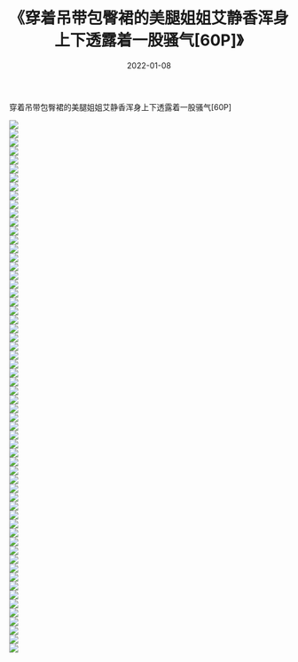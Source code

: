 ﻿---
layout: post
title:  《穿着吊带包臀裙的美腿姐姐艾静香浑身上下透露着一股骚气[60P]》
date:   2022-01-08
img: http://pic.660000.xyz/1:/性感/2022/穿着吊带包臀裙的美腿姐姐艾静香浑身上下透露着一股骚气[60P]/000.jpg
categories: [美女, 清纯, 唯美]
---

穿着吊带包臀裙的美腿姐姐艾静香浑身上下透露着一股骚气[60P]

  ![](http://pic.660000.xyz/1:/性感/2022/穿着吊带包臀裙的美腿姐姐艾静香浑身上下透露着一股骚气[60P]/001.jpg) <br> ![](http://pic.660000.xyz/1:/性感/2022/穿着吊带包臀裙的美腿姐姐艾静香浑身上下透露着一股骚气[60P]/002.jpg) <br> ![](http://pic.660000.xyz/1:/性感/2022/穿着吊带包臀裙的美腿姐姐艾静香浑身上下透露着一股骚气[60P]/003.jpg) <br> ![](http://pic.660000.xyz/1:/性感/2022/穿着吊带包臀裙的美腿姐姐艾静香浑身上下透露着一股骚气[60P]/004.jpg) <br> ![](http://pic.660000.xyz/1:/性感/2022/穿着吊带包臀裙的美腿姐姐艾静香浑身上下透露着一股骚气[60P]/005.jpg) <br> ![](http://pic.660000.xyz/1:/性感/2022/穿着吊带包臀裙的美腿姐姐艾静香浑身上下透露着一股骚气[60P]/006.jpg) <br> ![](http://pic.660000.xyz/1:/性感/2022/穿着吊带包臀裙的美腿姐姐艾静香浑身上下透露着一股骚气[60P]/007.jpg) <br> ![](http://pic.660000.xyz/1:/性感/2022/穿着吊带包臀裙的美腿姐姐艾静香浑身上下透露着一股骚气[60P]/008.jpg) <br> ![](http://pic.660000.xyz/1:/性感/2022/穿着吊带包臀裙的美腿姐姐艾静香浑身上下透露着一股骚气[60P]/009.jpg) <br> ![](http://pic.660000.xyz/1:/性感/2022/穿着吊带包臀裙的美腿姐姐艾静香浑身上下透露着一股骚气[60P]/010.jpg) <br> ![](http://pic.660000.xyz/1:/性感/2022/穿着吊带包臀裙的美腿姐姐艾静香浑身上下透露着一股骚气[60P]/011.jpg) <br> ![](http://pic.660000.xyz/1:/性感/2022/穿着吊带包臀裙的美腿姐姐艾静香浑身上下透露着一股骚气[60P]/012.jpg) <br> ![](http://pic.660000.xyz/1:/性感/2022/穿着吊带包臀裙的美腿姐姐艾静香浑身上下透露着一股骚气[60P]/013.jpg) <br> ![](http://pic.660000.xyz/1:/性感/2022/穿着吊带包臀裙的美腿姐姐艾静香浑身上下透露着一股骚气[60P]/014.jpg) <br> ![](http://pic.660000.xyz/1:/性感/2022/穿着吊带包臀裙的美腿姐姐艾静香浑身上下透露着一股骚气[60P]/015.jpg) <br> ![](http://pic.660000.xyz/1:/性感/2022/穿着吊带包臀裙的美腿姐姐艾静香浑身上下透露着一股骚气[60P]/016.jpg) <br> ![](http://pic.660000.xyz/1:/性感/2022/穿着吊带包臀裙的美腿姐姐艾静香浑身上下透露着一股骚气[60P]/017.jpg) <br> ![](http://pic.660000.xyz/1:/性感/2022/穿着吊带包臀裙的美腿姐姐艾静香浑身上下透露着一股骚气[60P]/018.jpg) <br> ![](http://pic.660000.xyz/1:/性感/2022/穿着吊带包臀裙的美腿姐姐艾静香浑身上下透露着一股骚气[60P]/019.jpg) <br> ![](http://pic.660000.xyz/1:/性感/2022/穿着吊带包臀裙的美腿姐姐艾静香浑身上下透露着一股骚气[60P]/020.jpg) <br> ![](http://pic.660000.xyz/1:/性感/2022/穿着吊带包臀裙的美腿姐姐艾静香浑身上下透露着一股骚气[60P]/021.jpg) <br> ![](http://pic.660000.xyz/1:/性感/2022/穿着吊带包臀裙的美腿姐姐艾静香浑身上下透露着一股骚气[60P]/022.jpg) <br> ![](http://pic.660000.xyz/1:/性感/2022/穿着吊带包臀裙的美腿姐姐艾静香浑身上下透露着一股骚气[60P]/023.jpg) <br> ![](http://pic.660000.xyz/1:/性感/2022/穿着吊带包臀裙的美腿姐姐艾静香浑身上下透露着一股骚气[60P]/024.jpg) <br> ![](http://pic.660000.xyz/1:/性感/2022/穿着吊带包臀裙的美腿姐姐艾静香浑身上下透露着一股骚气[60P]/025.jpg) <br> ![](http://pic.660000.xyz/1:/性感/2022/穿着吊带包臀裙的美腿姐姐艾静香浑身上下透露着一股骚气[60P]/026.jpg) <br> ![](http://pic.660000.xyz/1:/性感/2022/穿着吊带包臀裙的美腿姐姐艾静香浑身上下透露着一股骚气[60P]/027.jpg) <br> ![](http://pic.660000.xyz/1:/性感/2022/穿着吊带包臀裙的美腿姐姐艾静香浑身上下透露着一股骚气[60P]/028.jpg) <br> ![](http://pic.660000.xyz/1:/性感/2022/穿着吊带包臀裙的美腿姐姐艾静香浑身上下透露着一股骚气[60P]/029.jpg) <br> ![](http://pic.660000.xyz/1:/性感/2022/穿着吊带包臀裙的美腿姐姐艾静香浑身上下透露着一股骚气[60P]/030.jpg) <br> ![](http://pic.660000.xyz/1:/性感/2022/穿着吊带包臀裙的美腿姐姐艾静香浑身上下透露着一股骚气[60P]/031.jpg) <br> ![](http://pic.660000.xyz/1:/性感/2022/穿着吊带包臀裙的美腿姐姐艾静香浑身上下透露着一股骚气[60P]/032.jpg) <br> ![](http://pic.660000.xyz/1:/性感/2022/穿着吊带包臀裙的美腿姐姐艾静香浑身上下透露着一股骚气[60P]/033.jpg) <br> ![](http://pic.660000.xyz/1:/性感/2022/穿着吊带包臀裙的美腿姐姐艾静香浑身上下透露着一股骚气[60P]/034.jpg) <br> ![](http://pic.660000.xyz/1:/性感/2022/穿着吊带包臀裙的美腿姐姐艾静香浑身上下透露着一股骚气[60P]/035.jpg) <br> ![](http://pic.660000.xyz/1:/性感/2022/穿着吊带包臀裙的美腿姐姐艾静香浑身上下透露着一股骚气[60P]/036.jpg) <br> ![](http://pic.660000.xyz/1:/性感/2022/穿着吊带包臀裙的美腿姐姐艾静香浑身上下透露着一股骚气[60P]/037.jpg) <br> ![](http://pic.660000.xyz/1:/性感/2022/穿着吊带包臀裙的美腿姐姐艾静香浑身上下透露着一股骚气[60P]/038.jpg) <br> ![](http://pic.660000.xyz/1:/性感/2022/穿着吊带包臀裙的美腿姐姐艾静香浑身上下透露着一股骚气[60P]/039.jpg) <br> ![](http://pic.660000.xyz/1:/性感/2022/穿着吊带包臀裙的美腿姐姐艾静香浑身上下透露着一股骚气[60P]/040.jpg) <br> ![](http://pic.660000.xyz/1:/性感/2022/穿着吊带包臀裙的美腿姐姐艾静香浑身上下透露着一股骚气[60P]/041.jpg) <br> ![](http://pic.660000.xyz/1:/性感/2022/穿着吊带包臀裙的美腿姐姐艾静香浑身上下透露着一股骚气[60P]/042.jpg) <br> ![](http://pic.660000.xyz/1:/性感/2022/穿着吊带包臀裙的美腿姐姐艾静香浑身上下透露着一股骚气[60P]/043.jpg) <br> ![](http://pic.660000.xyz/1:/性感/2022/穿着吊带包臀裙的美腿姐姐艾静香浑身上下透露着一股骚气[60P]/044.jpg) <br> ![](http://pic.660000.xyz/1:/性感/2022/穿着吊带包臀裙的美腿姐姐艾静香浑身上下透露着一股骚气[60P]/045.jpg) <br> ![](http://pic.660000.xyz/1:/性感/2022/穿着吊带包臀裙的美腿姐姐艾静香浑身上下透露着一股骚气[60P]/046.jpg) <br> ![](http://pic.660000.xyz/1:/性感/2022/穿着吊带包臀裙的美腿姐姐艾静香浑身上下透露着一股骚气[60P]/047.jpg) <br> ![](http://pic.660000.xyz/1:/性感/2022/穿着吊带包臀裙的美腿姐姐艾静香浑身上下透露着一股骚气[60P]/048.jpg) <br> ![](http://pic.660000.xyz/1:/性感/2022/穿着吊带包臀裙的美腿姐姐艾静香浑身上下透露着一股骚气[60P]/049.jpg) <br> ![](http://pic.660000.xyz/1:/性感/2022/穿着吊带包臀裙的美腿姐姐艾静香浑身上下透露着一股骚气[60P]/050.jpg) <br> ![](http://pic.660000.xyz/1:/性感/2022/穿着吊带包臀裙的美腿姐姐艾静香浑身上下透露着一股骚气[60P]/051.jpg) <br> ![](http://pic.660000.xyz/1:/性感/2022/穿着吊带包臀裙的美腿姐姐艾静香浑身上下透露着一股骚气[60P]/052.jpg) <br> ![](http://pic.660000.xyz/1:/性感/2022/穿着吊带包臀裙的美腿姐姐艾静香浑身上下透露着一股骚气[60P]/053.jpg) <br> ![](http://pic.660000.xyz/1:/性感/2022/穿着吊带包臀裙的美腿姐姐艾静香浑身上下透露着一股骚气[60P]/054.jpg) <br> ![](http://pic.660000.xyz/1:/性感/2022/穿着吊带包臀裙的美腿姐姐艾静香浑身上下透露着一股骚气[60P]/055.jpg) <br> ![](http://pic.660000.xyz/1:/性感/2022/穿着吊带包臀裙的美腿姐姐艾静香浑身上下透露着一股骚气[60P]/056.jpg) <br> ![](http://pic.660000.xyz/1:/性感/2022/穿着吊带包臀裙的美腿姐姐艾静香浑身上下透露着一股骚气[60P]/057.jpg) <br> ![](http://pic.660000.xyz/1:/性感/2022/穿着吊带包臀裙的美腿姐姐艾静香浑身上下透露着一股骚气[60P]/058.jpg) <br> ![](http://pic.660000.xyz/1:/性感/2022/穿着吊带包臀裙的美腿姐姐艾静香浑身上下透露着一股骚气[60P]/059.jpg) <br> ![](http://pic.660000.xyz/1:/性感/2022/穿着吊带包臀裙的美腿姐姐艾静香浑身上下透露着一股骚气[60P]/060.jpg) <br>